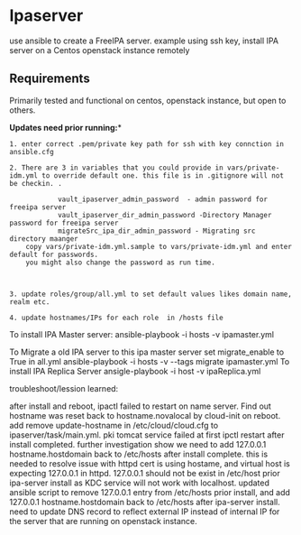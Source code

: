 # Ipaserver
use ansible to create a FreeIPA server. example using ssh key, install IPA server on a Centos  openstack instance remotely 

Requirements
------------

Primarily tested and functional on centos, openstack instance, but open to others.

************Updates need prior running:*************

	1. enter correct .pem/private key path for ssh with key connction in ansible.cfg 
	
	2. There are 3 in variables that you could provide in vars/private-idm.yml to override default one. this file is in .gitignore will not be checkin. .   

                vault_ipaserver_admin_password  - admin password for freeipa server
                vault_ipaserver_dir_admin_password -Directory Manager password for freeipa server
                migrateSrc_ipa_dir_admin_password - Migrating src directory maanger
        copy vars/private-idm.yml.sample to vars/private-idm.yml and enter default for passwords.
        you might also change the password as run time.


	
	3. update roles/group/all.yml to set default values likes domain name, realm etc.

	4. update hostnames/IPs for each role  in /hosts file

To install IPA Master server:
	ansible-playbook -i hosts -v ipamaster.yml

To Migrate a old IPA server to this ipa master server
	set migrate_enable to True in all.yml 
	ansible-playbook -i hosts -v  --tags migrate ipamaster.yml
To install IPA Replica Server
	ansigle-playbook -i host -v ipaReplica.yml


troubleshoot/lession learned:

after install and reboot, ipactl failed to restart on name server.
Find out hostname was reset back to hostname.novalocal by cloud-init on reboot.
add remove update-hostname in /etc/cloud/cloud.cfg to ipaserver/task/main.yml.
pki tomcat service failed at first ipctl restart after install completed.
further investigation show we need to add 127.0.0.1 hostname.hostdomain back to /etc/hosts after install complete. this is needed to resolve issue with httpd cert is using hostame, and virtual host is expecting 127.0.0.1 in httpd. 
127.0.0.1 should not be exist in /etc/host prior ipa-server install as KDC service will not work with localhost.
updated ansible script to remove 127.0.0.1 entry from  /etc/hosts prior install, and add 127.0.0.1 hostname.hostdomain back to /etc/hosts after ipa-server install.
need to update DNS record to reflect external IP instead of internal IP for the server that are running on openstack instance.



